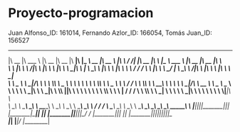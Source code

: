 # Proyecto-programacion
Juan Alfonso_ID: 161014, Fernando Azlor_ID: 166054, Tomás Juan_ID: 156527

 ________  _______   ________  ________  ________  ___  _________  ________  ________      ___    ___      ________  ________      _________  _______   ________  ________  ________      
|\   __  \|\  ___ \ |\   __  \|\   __  \|\   ____\|\  \|\___   ___\\   __  \|\   __  \    |\  \  /  /|    |\   __  \|\  _____\    |\___   ___\\  ___ \ |\   __  \|\   __  \|\   ____\     
\ \  \|\  \ \   __/|\ \  \|\  \ \  \|\  \ \  \___|\ \  \|___ \  \_\ \  \|\  \ \  \|\  \   \ \  \/  / /    \ \  \|\  \ \  \__/     \|___ \  \_\ \   __/|\ \  \|\  \ \  \|\  \ \  \___|_    
 \ \   _  _\ \  \_|/_\ \   ____\ \  \\\  \ \_____  \ \  \   \ \  \ \ \  \\\  \ \   _  _\   \ \    / /      \ \  \\\  \ \   __\         \ \  \ \ \  \_|/_\ \   __  \ \   _  _\ \_____  \   
  \ \  \\  \\ \  \_|\ \ \  \___|\ \  \\\  \|____|\  \ \  \   \ \  \ \ \  \\\  \ \  \\  \|   \/  /  /        \ \  \\\  \ \  \_|          \ \  \ \ \  \_|\ \ \  \ \  \ \  \\  \\|____|\  \  
   \ \__\\ _\\ \_______\ \__\    \ \_______\____\_\  \ \__\   \ \__\ \ \_______\ \__\\ _\ __/  / /           \ \_______\ \__\            \ \__\ \ \_______\ \__\ \__\ \__\\ _\ ____\_\  \ 
    \|__|\|__|\|_______|\|__|     \|_______|\_________\|__|    \|__|  \|_______|\|__|\|__|\___/ /             \|_______|\|__|             \|__|  \|_______|\|__|\|__|\|__|\|__|\_________\
                                           \|_________|                                  \|___|/                                                                              \|_________|
                                                                                                                                                                                          
